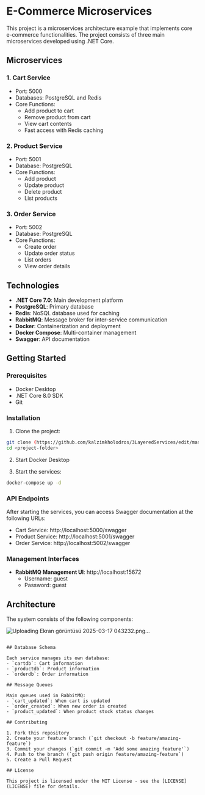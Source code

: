 # E-Commerce Microservices

This project is a microservices architecture example that implements core e-commerce functionalities. The project consists of three main microservices developed using .NET Core.

## Microservices

### 1. Cart Service
- Port: 5000
- Databases: PostgreSQL and Redis
- Core Functions:
  - Add product to cart
  - Remove product from cart
  - View cart contents
  - Fast access with Redis caching

### 2. Product Service
- Port: 5001
- Database: PostgreSQL
- Core Functions:
  - Add product
  - Update product
  - Delete product
  - List products

### 3. Order Service
- Port: 5002
- Database: PostgreSQL
- Core Functions:
  - Create order
  - Update order status
  - List orders
  - View order details

## Technologies

- **.NET Core 7.0**: Main development platform
- **PostgreSQL**: Primary database
- **Redis**: NoSQL database used for caching
- **RabbitMQ**: Message broker for inter-service communication
- **Docker**: Containerization and deployment
- **Docker Compose**: Multi-container management
- **Swagger**: API documentation

## Getting Started

### Prerequisites

- Docker Desktop
- .NET Core 8.0 SDK
- Git

### Installation

1. Clone the project:
```bash
git clone (https://github.com/kalzimkholodros/3LayeredServices/edit/master/README.md)
cd <project-folder>
```

2. Start Docker Desktop

3. Start the services:
```bash
docker-compose up -d
```

### API Endpoints

After starting the services, you can access Swagger documentation at the following URLs:

- Cart Service: http://localhost:5000/swagger
- Product Service: http://localhost:5001/swagger
- Order Service: http://localhost:5002/swagger

### Management Interfaces

- **RabbitMQ Management UI**: http://localhost:15672
  - Username: guest
  - Password: guest

## Architecture

The system consists of the following components:


![Uploading Ekran görüntüsü 2025-03-17 043232.png…]()


```

## Database Schema

Each service manages its own database:
- `cartdb`: Cart information
- `productdb`: Product information
- `orderdb`: Order information

## Message Queues

Main queues used in RabbitMQ:
- `cart_updated`: When cart is updated
- `order_created`: When new order is created
- `product_updated`: When product stock status changes

## Contributing

1. Fork this repository
2. Create your feature branch (`git checkout -b feature/amazing-feature`)
3. Commit your changes (`git commit -m 'Add some amazing feature'`)
4. Push to the branch (`git push origin feature/amazing-feature`)
5. Create a Pull Request

## License

This project is licensed under the MIT License - see the [LICENSE](LICENSE) file for details. 
